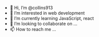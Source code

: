 - 👋 Hi, I’m @collins913
- 👀 I’m interested in web development 
- 🌱 I’m currently learning JavaScript, react
- 💞️ I’m looking to collaborate on ...
- 📫 How to reach me ...

<!---
collins913/collins913 is a ✨ special ✨ repository because its `README.md` (this file) appears on your GitHub profile.
You can click the Preview link to take a look at your changes.
--->
